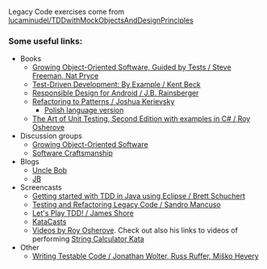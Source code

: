 Legacy Code exercises come from [lucaminudel/TDDwithMockObjectsAndDesignPrinciples](https://github.com/lucaminudel/TDDwithMockObjectsAndDesignPrinciples)

### Some useful links:

* Books
  * [Growing Object-Oriented Software, Guided by Tests / Steve Freeman, Nat Pryce](http://www.growing-object-oriented-software.com/)
  * [Test-Driven Development: By Example / Kent Beck](http://www.amazon.com/gp/product/0321146530/ref=ox_sc_act_title_2?ie=UTF8&psc=1&smid=ATVPDKIKX0DER)
  * [Responsible Design for Android / J.B. Rainsberger](https://leanpub.com/ResponsibleDesignAndroid-Part1)
  * [Refactoring to Patterns /  Joshua Kerievsky](http://industriallogic.com/xp/refactoring/)
    * [Polish language version](helion.pl/ksiazki/refawp.htm)
  * [The Art of Unit Testing, Second Edition with examples in C# / Roy Osherove](http://www.manning.com/osherove2/)
* Discussion groups
  * [Growing Object-Oriented Software](https://groups.google.com/forum/#!forum/growing-object-oriented-software)
  * [Software Craftsmanship](https://groups.google.com/forum/#!forum/software_craftsmanship)
* Blogs
  * [Uncle Bob](http://blog.cleancoder.com/)
  * [JB](http://blog.thecodewhisperer.com/)
* Screencasts
  * [Getting started with TDD in Java using Eclipse / Brett Schuchert](http://vimeo.com/10569751)
  * [Testing and Refactoring Legacy Code / Sandro Mancuso](https://www.youtube.com/watch?v=_NnElPO5BU0)
  * [Let's Play TDD! / James Shore](http://www.jamesshore.com/Blog/Lets-Play)
  * [KataCasts](http://vimeo.com/channels/katacasts)
  * [Videos by Roy Osherove](http://osherove.com/videos/). Check out also his links to videos of performing [String Calculator Kata](http://osherove.com/tdd-kata-2/)
* Other
  * [Writing Testable Code / Jonathan Wolter, Russ Ruffer, Miško Hevery](http://misko.hevery.com/attachments/Guide-Writing%20Testable%20Code.pdf)
